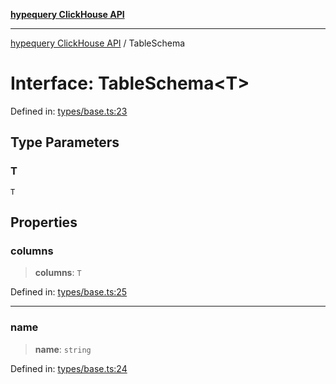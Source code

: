 [**hypequery ClickHouse API**](../README.md)

***

[hypequery ClickHouse API](../globals.md) / TableSchema

# Interface: TableSchema\<T\>

Defined in: [types/base.ts:23](https://github.com/hypequery/hypequery/blob/64a7970b0d65bd3e69a2e7876f19dbfe29817833/packages/clickhouse/src/types/base.ts#L23)

## Type Parameters

### T

`T`

## Properties

### columns

> **columns**: `T`

Defined in: [types/base.ts:25](https://github.com/hypequery/hypequery/blob/64a7970b0d65bd3e69a2e7876f19dbfe29817833/packages/clickhouse/src/types/base.ts#L25)

***

### name

> **name**: `string`

Defined in: [types/base.ts:24](https://github.com/hypequery/hypequery/blob/64a7970b0d65bd3e69a2e7876f19dbfe29817833/packages/clickhouse/src/types/base.ts#L24)
